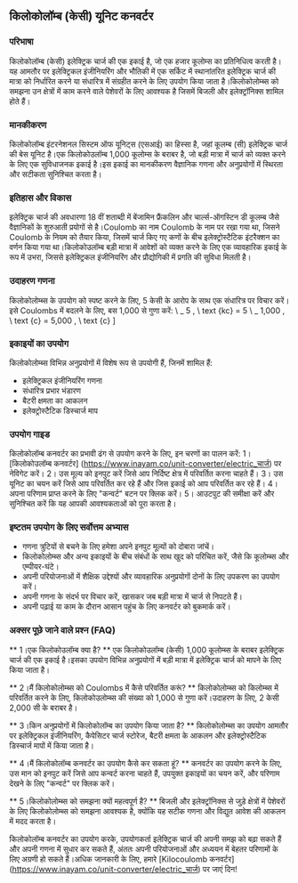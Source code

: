 ## किलोकोलॉम्ब (केसी) यूनिट कनवर्टर

### परिभाषा
किलोकोलॉम्ब (केसी) इलेक्ट्रिक चार्ज की एक इकाई है, जो एक हजार कूलोम्स का प्रतिनिधित्व करती है।यह आमतौर पर इलेक्ट्रिकल इंजीनियरिंग और भौतिकी में एक सर्किट में स्थानांतरित इलेक्ट्रिक चार्ज की मात्रा को निर्धारित करने या संधारित्र में संग्रहीत करने के लिए उपयोग किया जाता है।किलोकोलोम्ब्स को समझना उन क्षेत्रों में काम करने वाले पेशेवरों के लिए आवश्यक है जिसमें बिजली और इलेक्ट्रॉनिक्स शामिल होते हैं।

### मानकीकरण
किलोकोलॉम्ब इंटरनेशनल सिस्टम ऑफ यूनिट्स (एसआई) का हिस्सा है, जहां कूलम्ब (सी) इलेक्ट्रिक चार्ज की बेस यूनिट है।एक किलोकोउलॉम्ब 1,000 कूलोम्स के बराबर है, जो बड़ी मात्रा में चार्ज को व्यक्त करने के लिए एक सुविधाजनक इकाई है।इस इकाई का मानकीकरण वैज्ञानिक गणना और अनुप्रयोगों में स्थिरता और सटीकता सुनिश्चित करता है।

### इतिहास और विकास
इलेक्ट्रिक चार्ज की अवधारणा 18 वीं शताब्दी में बेंजामिन फ्रैंकलिन और चार्ल्स-ऑगस्टिन डी कूलम्ब जैसे वैज्ञानिकों के शुरुआती प्रयोगों से है।Coulomb का नाम Coulomb के नाम पर रखा गया था, जिसने Coulomb के नियम को तैयार किया, जिसमें चार्ज किए गए कणों के बीच इलेक्ट्रोस्टैटिक इंटरैक्शन का वर्णन किया गया था।किलोकोउलॉम्ब बड़ी मात्रा में आवेशों को व्यक्त करने के लिए एक व्यावहारिक इकाई के रूप में उभरा, जिससे इलेक्ट्रिकल इंजीनियरिंग और प्रौद्योगिकी में प्रगति की सुविधा मिलती है।

### उदाहरण गणना
किलोकोलोम्ब्स के उपयोग को स्पष्ट करने के लिए, 5 केसी के आरोप के साथ एक संधारित्र पर विचार करें।इसे Coulombs में बदलने के लिए, बस 1,000 से गुणा करें:
\ _
5 \, \ text {kc} = 5 \ _ 1,000 \, \ text {c} = 5,000 \, \ text {c}
\]

### इकाइयों का उपयोग
किलोकोलोम्ब्स विभिन्न अनुप्रयोगों में विशेष रूप से उपयोगी हैं, जिनमें शामिल हैं:
- इलेक्ट्रिकल इंजीनियरिंग गणना
- संधारित्र प्रभार भंडारण
- बैटरी क्षमता का आकलन
- इलेक्ट्रोस्टैटिक डिस्चार्ज माप

### उपयोग गाइड
किलोकोलॉम्ब कनवर्टर का प्रभावी ढंग से उपयोग करने के लिए, इन चरणों का पालन करें:
1। [किलोकोउलॉम्ब कनवर्टर] (https://www.inayam.co/unit-converter/electric_चार्ज) पर नेविगेट करें।
2। उस मूल्य को इनपुट करें जिसे आप निर्दिष्ट क्षेत्र में परिवर्तित करना चाहते हैं।
3। उस यूनिट का चयन करें जिसे आप परिवर्तित कर रहे हैं और जिस इकाई को आप परिवर्तित कर रहे हैं।
4। अपना परिणाम प्राप्त करने के लिए "कन्वर्ट" बटन पर क्लिक करें।
5। आउटपुट की समीक्षा करें और सुनिश्चित करें कि यह आपकी आवश्यकताओं को पूरा करता है।

### इष्टतम उपयोग के लिए सर्वोत्तम अभ्यास
- गणना त्रुटियों से बचने के लिए हमेशा अपने इनपुट मूल्यों को दोबारा जांचें।
- किलोकोलोम्ब्स और अन्य इकाइयों के बीच संबंधों के साथ खुद को परिचित करें, जैसे कि कूलोम्ब्स और एम्पीयर-घंटे।
- अपनी परियोजनाओं में शैक्षिक उद्देश्यों और व्यावहारिक अनुप्रयोगों दोनों के लिए उपकरण का उपयोग करें।
- अपनी गणना के संदर्भ पर विचार करें, खासकर जब बड़ी मात्रा में चार्ज से निपटते हैं।
- अपनी पढ़ाई या काम के दौरान आसान पहुंच के लिए कनवर्टर को बुकमार्क करें।

### अक्सर पूछे जाने वाले प्रश्न (FAQ)

** 1।एक किलोकोउलॉम्ब क्या है? **
एक किलोकोउलॉम्ब (केसी) 1,000 कूलोम्ब्स के बराबर इलेक्ट्रिक चार्ज की एक इकाई है।इसका उपयोग विभिन्न अनुप्रयोगों में बड़ी मात्रा में इलेक्ट्रिक चार्ज को मापने के लिए किया जाता है।

** 2।मैं किलोकोलोम्ब्स को Coulombs में कैसे परिवर्तित करूं? **
किलोकोलोम्ब्स को किलोम्ब्स में परिवर्तित करने के लिए, किलोकोउलोम्ब्स की संख्या को 1,000 से गुणा करें।उदाहरण के लिए, 2 केसी 2,000 सी के बराबर है।

** 3।किन अनुप्रयोगों में किलोकोलॉम्ब का उपयोग किया जाता है? **
किलोकोलोम्ब्स का उपयोग आमतौर पर इलेक्ट्रिकल इंजीनियरिंग, कैपेसिटर चार्ज स्टोरेज, बैटरी क्षमता के आकलन और इलेक्ट्रोस्टैटिक डिस्चार्ज मापों में किया जाता है।

** 4।मैं किलोकोलॉम्ब कनवर्टर का उपयोग कैसे कर सकता हूं? **
कनवर्टर का उपयोग करने के लिए, उस मान को इनपुट करें जिसे आप कन्वर्ट करना चाहते हैं, उपयुक्त इकाइयों का चयन करें, और परिणाम देखने के लिए "कन्वर्ट" पर क्लिक करें।

** 5।किलोकोलोम्ब्स को समझना क्यों महत्वपूर्ण है? **
बिजली और इलेक्ट्रॉनिक्स से जुड़े क्षेत्रों में पेशेवरों के लिए किलोकोलोम्ब्स को समझना आवश्यक है, क्योंकि यह सटीक गणना और विद्युत आवेश की आकलन में मदद करता है।

किलोकोलॉम्ब कनवर्टर का उपयोग करके, उपयोगकर्ता इलेक्ट्रिक चार्ज की अपनी समझ को बढ़ा सकते हैं और अपनी गणना में सुधार कर सकते हैं, अंततः अपनी परियोजनाओं और अध्ययन में बेहतर परिणामों के लिए अग्रणी हो सकते हैं।अधिक जानकारी के लिए, हमारे [Kilocoulomb कनवर्टर] (https://www.inayam.co/unit-converter/electric_चार्ज) पर जाएं दिन!